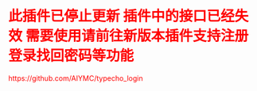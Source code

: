 <h1><font color="#ff0000">此插件已停止更新 插件中的接口已经失效
    需要使用请前往新版本插件支持注册登录找回密码等功能</font></h1>
<p><font color="#ff0000">https://github.com/AIYMC/typecho_login</font></p>
